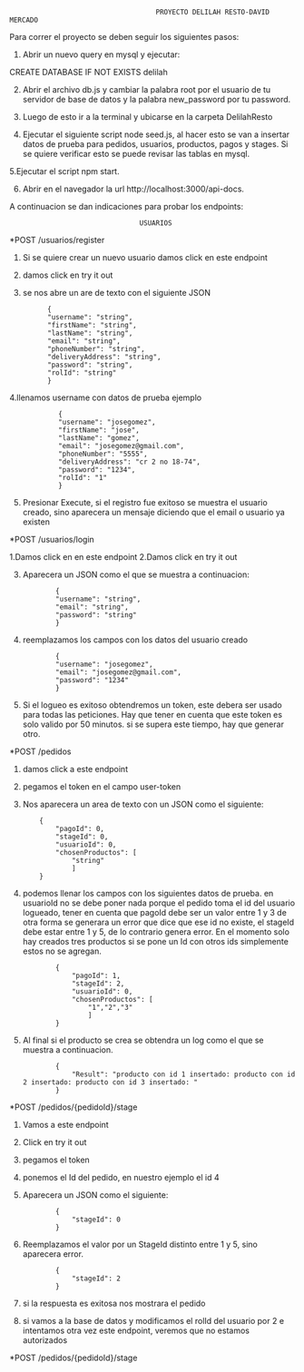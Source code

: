                                         PROYECTO DELILAH RESTO-DAVID MERCADO

Para correr el proyecto se deben seguir los siguientes pasos:

1. Abrir un nuevo query en mysql y ejecutar:

CREATE DATABASE IF NOT EXISTS delilah

2. Abrir el archivo db.js y cambiar la palabra root por el usuario de tu servidor de base de datos y la palabra new_password por tu password.

3. Luego de esto ir a la terminal y ubicarse en la carpeta DelilahResto

4. Ejecutar el siguiente script node seed.js, al hacer esto se van a insertar datos de prueba para pedidos, usuarios, productos, pagos y stages. Si se quiere verificar esto se puede revisar las tablas en mysql.

5.Ejecutar el script npm start.

6. Abrir en el navegador la url http://localhost:3000/api-docs.

A continuacion se dan indicaciones para probar los endpoints:

                                    USUARIOS

\*POST /usuarios/register

1.  Si se quiere crear un nuevo usuario damos click en este endpoint
2.  damos click en try it out
3.  se nos abre un are de texto con el siguiente JSON

              {
              "username": "string",
              "firstName": "string",
              "lastName": "string",
              "email": "string",
              "phoneNumber": "string",
              "deliveryAddress": "string",
              "password": "string",
              "rolId": "string"
              }

4.llenamos username con datos de prueba ejemplo

                {
                "username": "josegomez",
                "firstName": "jose",
                "lastName": "gomez",
                "email": "josegomez@gmail.com",
                "phoneNumber": "5555",
                "deliveryAddress": "cr 2 no 18-74",
                "password": "1234",
                "rolId": "1"
                }

5. Presionar Execute, si el registro fue exitoso se muestra el usuario creado, sino aparecera
   un mensaje diciendo que el email o usuario ya existen

\*POST /usuarios/login

1.Damos click en en este endpoint
2.Damos click en try it out

3.  Aparecera un JSON como el que se muestra a continuacion:

                {
                "username": "string",
                "email": "string",
                "password": "string"
                }

4.  reemplazamos los campos con los datos del usuario creado

                {
                "username": "josegomez",
                "email": "josegomez@gmail.com",
                "password": "1234"
                }

5.  Si el logueo es exitoso obtendremos un token, este debera ser usado para todas las peticiones.
    Hay que tener en cuenta que este token es solo valido por 50 minutos. si se supera este tiempo,
    hay que generar otro.

\*POST /pedidos

1.  damos click a este endpoint
2.  pegamos el token en el campo user-token
3.  Nos aparecera un area de texto con un JSON como el siguiente:

            {
                "pagoId": 0,
                "stageId": 0,
                "usuarioId": 0,
                "chosenProductos": [
                    "string"
                    ]
            }

4.  podemos llenar los campos con los siguientes datos de prueba. en usuarioId no se debe poner nada
    porque el pedido toma el id del usuario logueado, tener en cuenta que pagoId debe ser un valor entre
    1 y 3 de otra forma se generara un error que dice que ese id no existe, el stageId debe estar entre 1
    y 5, de lo contrario genera error. En el momento solo hay creados tres productos si se pone un Id con otros ids simplemente estos no se agregan.

                {
                    "pagoId": 1,
                    "stageId": 2,
                    "usuarioId": 0,
                    "chosenProductos": [
                        "1","2","3"
                        ]
                }

5.  Al final si el producto se crea se obtendra un log como el que se muestra a continuacion.

                {
                    "Result": "producto con id 1 insertado: producto con id 2 insertado: producto con id 3 insertado: "
                }

\*POST /pedidos/{pedidoId}/stage

1.  Vamos a este endpoint
2.  Click en try it out
3.  pegamos el token
4.  ponemos el Id del pedido, en nuestro ejemplo el id 4
5.  Aparecera un JSON como el siguiente:

                {
                    "stageId": 0
                }

6.  Reemplazamos el valor por un StageId distinto entre 1 y 5, sino aparecera error.

                {
                    "stageId": 2
                }

7.  si la respuesta es exitosa nos mostrara el pedido

8.  si vamos a la base de datos y modificamos el rolId del usuario por 2 e intentamos
    otra vez este endpoint, veremos que no estamos autorizados

\*POST /pedidos/{pedidoId}/stage
